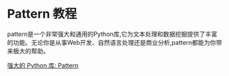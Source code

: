 # Pattern 教程

<show-structure depth="3"/>

pattern是一个非常强大和通用的Python库,它为文本处理和数据挖掘提供了丰富的功能。无论你是从事Web开发、自然语言处理还是商业分析,pattern都能为你带来极大的帮助。

<seealso>
<category ref="ref_docs">
    <a href="https://mp.weixin.qq.com/s/FfoiQvN7w3s2hWE_YodgKg">强大的 Python 库: Pattern</a>
</category>
<category ref="ref_github">
</category>
<category ref="ref_issues">
</category>
<category ref="ref_hf">
</category>
<category ref="ref_ms">
</category>
</seealso>

